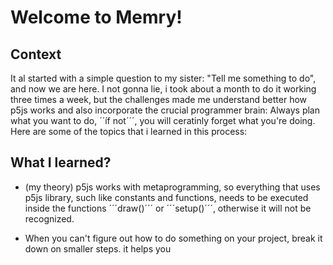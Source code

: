 # Welcome to Memry!

## Context

It al started with a simple question to my sister: "Tell me something to do", and now we are here.
I not gonna lie, i took about a month to do it working three times a week,
but the challenges made me understand better how p5js works and also
incorporate the crucial programmer brain: Always plan what you want to do,
´´íf not´´´, you will ceratinly forget what you're doing. Here are some of the
topics that i learned in this process:

## What I learned?

- (my theory) p5js works with metaprogramming,
so everything that uses p5js library, such like constants and functions,
needs to be executed inside the functions ´´´draw()´´´ or ´´´setup()´´´,
otherwise it will not be recognized.

- When you can't figure out how to do something on your project,
break it down on smaller steps. it helps you 
 
